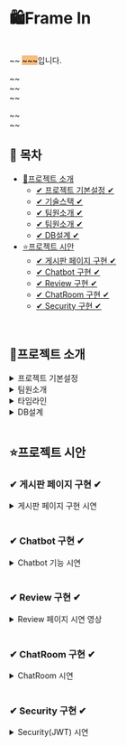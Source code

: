 # 🛍Frame In

<br>
~~ <span style="background-color: #F7BE81; color:black">~~~</span>입니다.


~~ <br>
~~<br>
~~<br>

~~ <br>
~~
<br>


## 📌 목차

* [🔎프로젝트 소개](#프로젝트-소개)
  + [✔ 프로젝트 기본설정 ✔](#프로젝트-기본설정)
  + [✔ 기술스택 ✔](#프로젝트-기본설정)
  + [✔ 팀원소개 ✔](#Chatbot-구현)
  + [✔ 팀원소개 ✔](#팀원소개)
  + [✔ DB설계 ✔](#DB설계)
* [⭐프로젝트 시안](#프로젝트-시안)
    + [✔ 게시판 페이지 구현 ✔](#-게시판-페이지-구현-)
    + [✔ Chatbot 구현 ✔](#-chatbot-구현-)
    + [✔ Review 구현 ✔](#-Review-구현-)
    + [✔ ChatRoom 구현 ✔](#-ChatRoom-구현-)
    + [✔ Security 구현 ✔](#-Security-구현-)

<br>

## 🔎프로젝트 소개

<details>
<summary>프로젝트 기본설정</summary>

|제목|내용|
|------|---|
|일정|2025/2/14~2025/3/18|
|주제|영화 예매 사이트|
|프로젝트명|Frame In|
|프로그래밍 언어|JAVA|
|프레임워크|Springboot|
|데이터베이스|MySql8|
|개발툴|


</details>

<details>
<summary> 팀원소개</summary>

<table>
  <tbody>
    <tr>
      <th align="center"><a href=""><img src="이미지주소" width="100px;" alt=""/><br /><sub><b>FE 팀장 : 박**</b></sub></a><br /></th>
</tr>
<tr>

<td>DB설계, 회원CRUD(개인정보), <br>OAuth2, Security </td>
<td> 관리자페이지<br>, Chatbot, <br>강사소개 페이지, <br>INDEX 애니메이션 기능 </td>
<td> 상품목록, 상품상세,<br> 장바구니(시간표), 구매, <br>구매리스트 </td>
<td> 게시판 CRUD,<br> exception </td>
<td> INDEX 페이지 CSS ,<br>1:1 문의내역, 덧글</td>
</tr>
  </tbody>
</table>



</details>

<details>
<summary>타임라인</summary>

![Image](https://github.com/user-attachments/assets/bff463eb-d34f-4a3a-b847-57b2873b754a)

</details>

<details>
<summary> DB설계 </summary>

![Image](https://github.com/user-attachments/assets/52ef9b51-7ebc-4282-93cb-f7a5401e548d)

</details>
<br>

## ⭐프로젝트 시안

### ✔ 게시판 페이지 구현 ✔
<details>
<summary>게시판 페이지 구현 시연 </summary>



https://github.com/user-attachments/assets/c551c904-4374-4239-af67-aeda5f1f5a16


◼ 로그인되어 있을 경우 본인 게시글 업로드,수정,삭제 가능
◼ 공지사항은 ADMIN만 작성 가능
◼ 카테고리 클릭시 카테고리에 맞는 게시글 리스트 정렬(기본적으로 최신순)
◼ 검색기능, 페이징 처리
◼ 댓글 추가
◼ 좋아요 기능(좋아요 누른 사용자 확인 가능)
◼ 파일 처리
◼ 댓글개수,조회수,파일여부 확인 가능
</details>

<br>

### ✔ Chatbot 구현 ✔
<details>
<summary>Chatbot 기능 시연 </summary>
  
https://github.com/user-attachments/assets/ae579b70-872b-4846-99b8-60ed7b7efe55


◼ Komoran을 사용한 챗봇 서비스
◼ 영화 정보,영화관 위치 정보,도움말 제공
  
◼ 사용자의 입력 문장에서 Komoran으로 명사를 추출, Data Base에서 추출한 명사가 포함된 정보를 제공
◻ 예)추출한 명사에 영화가 있을 경우 MovieEntity에서 다음 명사가 포함된 데이터를 찾아 제공


</details>


<br>

### ✔ Review 구현 ✔
<details>
<summary>Review 페이지 시연 영상</summary>


https://github.com/user-attachments/assets/3cd37ab8-6e69-413e-ba6a-3b178669abe1

◼ 로그인 안되어 있을 시 리뷰 입력창 대신 로그인 하러 가기 링크
◼ 평점 추가
◼ 공감 버튼(공감 누른 사용자 확인 가능)
◼ 중복 리뷰 작성 불가능
◼ 본인 댓글,ADMIN만 리뷰 삭제 가능
◼ 공감순,최신순 버튼(기본 최신순이며 공감개수가 같을시 더 최신 댓글이 위에서 부터 정렬)

</details>

<br>

### ✔ ChatRoom 구현 ✔
<details>
<summary>ChatRoom 시연 </summary>



https://github.com/user-attachments/assets/188e2580-7c05-41a4-94aa-42508064fe9c

◼ 로그인 되어있어야 접속 가능
◼ WebSocket을 사용한 실시간 양방향 채팅 서비스
◼ 로그아웃, 새로고침 해도 채팅 내역 남아있도록 Local Storage에 채팅내역 저장(ADMIN만 삭제 가능)
◼ 본인 채팅 내역 확인 가능(Data Base에 저장)
◼ 비속어 사용시 자동으로 필터링(Data Base에 필터링 없이 저장)

</details>

<br>

### ✔ Security 구현 ✔
<details>
<summary>Security(JWT) 시연 </summary>


https://github.com/user-attachments/assets/6c54345f-afbc-4cd7-8990-984334ae61fe

◼ 로그인시 LoginSuccessHandler에서 AccessToken,RefreshToken 발급 -> 쿠키에 저장 -> 백 서버에 데이터 요청시 쿠키에 저장된 AccessToken을 검증
◼ AccessToken은 탈취당할 위험이 있어 유지기간이 짧음-> AccessToken이 만료된 경우 RefreshToken을 검증하여 AccessToken을 재발급
◼ JwtAxios 사용

</details>

